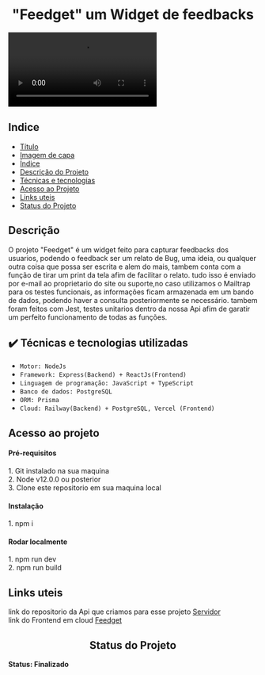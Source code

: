 <h1 align="center"> "Feedget" um Widget de feedbacks </h1>

![Logo e nome: widget feedbacks](https://i.imgur.com/sOOyjwH.jpgv)

<h2> Indice </h2>

* [Título](#Título)
* [Imagem de capa](#Imagem-de-capa)
* [Índice](#índice)
* [Descrição do Projeto](#descrição-do-projeto)
* [Técnicas e tecnologias](#Técnias-e-tecnologias)
* [Acesso ao Projeto](#Acesso-ao-projeto)
* [Links uteis](#Links-uteis)
* [Status do Projeto](#Status-do-projeto)

<h2> Descrição </h2>

O projeto "Feedget" é um widget feito para capturar feedbacks dos usuarios, podendo o feedback ser um relato de Bug, uma ideia, ou qualquer outra coisa que possa ser escrita e alem do mais, tambem conta com a função de tirar um print da tela afim de facilitar o relato. tudo isso é enviado por e-mail ao proprietario do site ou suporte,no caso utilizamos o Mailtrap para os testes funcionais, as informações ficam armazenada em um bando de dados, podendo haver a consulta posteriormente se necessário. tambem foram feitos com Jest, testes unitarios  dentro da nossa Api afim de garatir um perfeito funcionamento de todas as funções.

<h2> ✔️ Técnicas e tecnologias utilizadas </h2>

- ``Motor: NodeJs``
- ``Framework: Express(Backend) + ReactJs(Frontend)``
- ``Linguagem de programação: JavaScript + TypeScript``
- ``Banco de dados: PostgreSQL``
- ``ORM: Prisma``
- ``Cloud: Railway(Backend) + PostgreSQL, Vercel (Frontend)``

<h2> Acesso ao projeto </h2>

<h4> Pré-requisitos </h4>
1. Git instalado na sua maquina<br>
2. Node v12.0.0 ou posterior<br>
3. Clone este repositorio em sua maquina local
<h4> Instalação </h4>
1. npm i 
<h4> Rodar localmente </h4>
1. npm run dev<br>
2. npm run build    


<h2> Links uteis </h2>

link do repositorio da Api que criamos para esse projeto [Servidor](https://github.com/DanielBento-source/nlw-web-Server)<br>
link do Frontend em cloud [Feedget](https://nlw-return-client.vercel.app/)<br>

<h2 align="center"> Status do Projeto </h2>
<b>Status: Finalizado<b>
